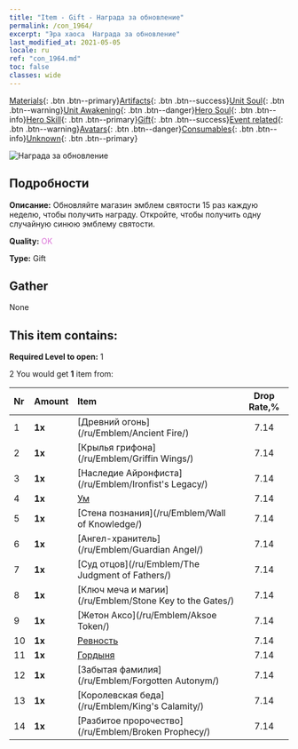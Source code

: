 ```yaml
---
title: "Item - Gift - Награда за обновление"
permalink: /con_1964/
excerpt: "Эра хаоса  Награда за обновление"
last_modified_at: 2021-05-05
locale: ru
ref: "con_1964.md"
toc: false
classes: wide
---
```

 [Materials](/ItemsRU/){: .btn .btn--primary}[Artifacts](/ItemsRU/Artifacts/){: .btn .btn--success}[Unit Soul](/ItemsRU/UnitSoul/){: .btn .btn--warning}[Unit Awakening](/ItemsRU/UnitAwakening/){: .btn .btn--danger}[Hero Soul](/ItemsRU/HeroSoul/){: .btn .btn--info}[Hero Skill](/ItemsRU/HeroSkill/){: .btn .btn--primary}[Gift](/ItemsRU/Gift/){: .btn .btn--success}[Event related](/ItemsRU/Events/){: .btn .btn--warning}[Avatars](/ItemsRU/Avatars/){: .btn .btn--danger}[Consumables](/ItemsRU/Consumables/){: .btn .btn--info}[Unknown](/ItemsRU/Unknown/){: .btn .btn--primary}

 ![Награда за обновление](/images/t/shenghui_4.png)

## Подробности
 **Описание:** Обновляйте магазин эмблем святости 15 раз каждую неделю, чтобы получить награду. Откройте, чтобы получить одну случайную синюю эмблему святости.

 **Quality:** <span style="color: #DA70D6">OK</span>

 **Type:** Gift

## Gather

  None

## This item contains:

 **Required Level to open:** 1

 2 You would get **1** item  from:

  | Nr | Amount |     Item    | Drop Rate,% |
  |:---|:-------|:------------|:---------:|
  | 1 |  **1x** | [Древний огонь](/ru/Emblem/Ancient Fire/) | 7.14 | 
  | 2 |  **1x** | [Крылья грифона](/ru/Emblem/Griffin Wings/) | 7.14 | 
  | 3 |  **1x** | [Наследие Айронфиста](/ru/Emblem/Ironfist's Legacy/) | 7.14 | 
  | 4 |  **1x** | [Ум](/ru/Emblem/Witness/) | 7.14 | 
  | 5 |  **1x** | [Стена познания](/ru/Emblem/Wall of Knowledge/) | 7.14 | 
  | 6 |  **1x** | [Ангел-хранитель](/ru/Emblem/Guardian Angel/) | 7.14 | 
  | 7 |  **1x** | [Суд отцов](/ru/Emblem/The Judgment of Fathers/) | 7.14 | 
  | 8 |  **1x** | [Ключ меча и магии](/ru/Emblem/Stone Key to the Gates/) | 7.14 | 
  | 9 |  **1x** | [Жетон Аксо](/ru/Emblem/Aksoe Token/) | 7.14 | 
  | 10 |  **1x** | [Ревность](/ru/Emblem/Jealousy/) | 7.14 | 
  | 11 |  **1x** | [Гордыня](/ru/Emblem/Arrogance/) | 7.14 | 
  | 12 |  **1x** | [Забытая фамилия](/ru/Emblem/Forgotten Autonym/) | 7.14 | 
  | 13 |  **1x** | [Королевская беда](/ru/Emblem/King's Calamity/) | 7.14 | 
  | 14 |  **1x** | [Разбитое пророчество](/ru/Emblem/Broken Prophecy/) | 7.14 | 
